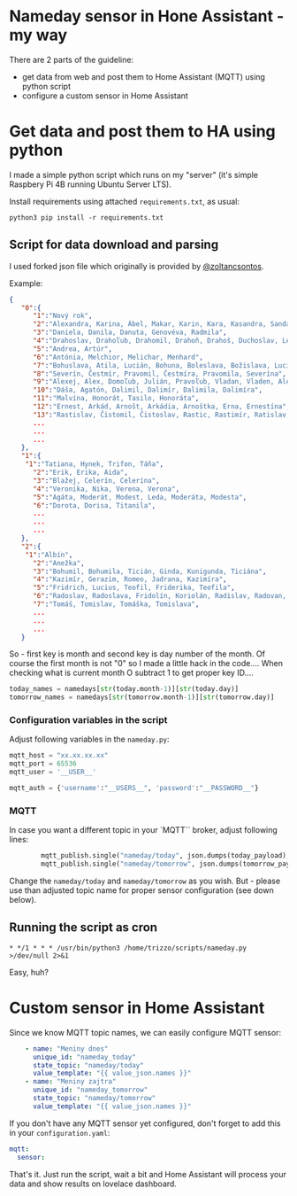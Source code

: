 # Nameday sensor in Hone Assistant - my way

There are 2 parts of the guideline:
- get data from web and post them to Home Assistant (MQTT) using python script
- configure a custom sensor in Home Assistant

# Get data and post them to HA using python

I made a simple python script which runs on my "server" (it's simple Raspbery Pi 4B running Ubuntu Server LTS). 

Install requirements using attached `requirements.txt`, as usual:

```shell
python3 pip install -r requirements.txt
```

## Script for data download and parsing

I used forked json file which originally is provided by [@zoltancsontos](https://github.com/zoltancsontos). 

Example:

```json
{
   "0":{
      "1":"Nový rok",
      "2":"Alexandra, Karina, Ábel, Makar, Karin, Kara, Kasandra, Sanda, Sandra, Saša, Senda",
      "3":"Daniela, Danila, Danuta, Genovéva, Radmila",
      "4":"Drahoslav, Drahoľub, Drahomil, Drahoň, Drahoš, Duchoslav, León, Títus, Drahoľuba, Drahomila, Duchoslava, Leóna, Leónia",
      "5":"Andrea, Artúr",
      "6":"Antónia, Melchior, Melichar, Menhard",
      "7":"Bohuslava, Atila, Lucián, Bohuna, Boleslava, Božislava, Luciána",
      "8":"Severín, Čestmír, Pravomil, Čestmíra, Pravomila, Severína",
      "9":"Alexej, Alex, Domoľub, Julián, Pravoľub, Vladan, Vladen, Alexia, Pravoľuba, Vladana, Vladena",
      "10":"Dáša, Agatón, Dalimil, Dalimír, Dalimila, Dalimíra",
      "11":"Malvína, Honorát, Tasilo, Honoráta",
      "12":"Ernest, Arkád, Arnošt, Arkádia, Arnoštka, Erna, Ernestína",
      "13":"Rastislav, Čistomil, Čistoslav, Rastic, Rastimír, Ratislav, Vidor, Čistomila, Čistoslava, Rastislava, Ratislava",
      ...
      ...
      ...
   },
   "1":{
    "1":"Tatiana, Hynek, Trifon, Táňa",
      "2":"Erik, Erika, Aida",
      "3":"Blažej, Celerín, Celerína",
      "4":"Veronika, Nika, Verena, Verona",
      "5":"Agáta, Moderát, Modest, Leda, Moderáta, Modesta",
      "6":"Dorota, Dorisa, Titanila",
      ...
      ...
      ...
   },
   "2":{
    "1":"Albín",
      "2":"Anežka",
      "3":"Bohumil, Bohumila, Ticián, Ginda, Kunigunda, Ticiána",
      "4":"Kazimír, Gerazim, Romeo, Jadrana, Kazimíra",
      "5":"Fridrich, Lucius, Teofil, Friderika, Teofila",
      "6":"Radoslav, Radoslava, Fridolín, Koriolán, Radislav, Radovan, Felícia, Fridolína, Radislava",
      "7":"Tomáš, Tomislav, Tomáška, Tomislava",
      ...
      ...
      ...
   }
```

So - first key is month and second key is day number of the month. Of course the first month is not "0" so I made a little hack in the code.... When checking what is current month O subtract 1 to get proper key ID....

```python
today_names = namedays[str(today.month-1)][str(today.day)]
tomorrow_names = namedays[str(tomorrow.month-1)][str(tomorrow.day)]
```

### Configuration variables in the script

Adjust following variables in the `nameday.py`:

```python
mqtt_host = "xx.xx.xx.xx"
mqtt_port = 65536
mqtt_user = '__USER__'

mqtt_auth = {'username':"__USERS__", 'password':"__PASSWORD__"}
```
### MQTT

In case you want a different topic in your `MQTT`` broker, adjust following lines:

```python
        mqtt_publish.single("nameday/today", json.dumps(today_payload), hostname=mqtt_host, port=mqtt_port, auth=mqtt_auth)
        mqtt_publish.single("nameday/tomorrow", json.dumps(tomorrow_payload), hostname=mqtt_host, port=mqtt_port, auth=mqtt_auth)
```

Change the `nameday/today` and `nameday/tomorrow` as you wish. But - please use than adjusted topic name for proper sensor configuration (see down below).

## Running the script as cron

```shell
* */1 * * * /usr/bin/python3 /home/trizzo/scripts/nameday.py >/dev/null 2>&1
```

Easy, huh?

# Custom sensor in Home Assistant

Since we know MQTT topic names, we can easily configure MQTT sensor:

```yaml
    - name: "Meniny dnes"
      unique_id: "nameday_today"
      state_topic: "nameday/today"
      value_template: "{{ value_json.names }}"
    - name: "Meniny zajtra"
      unique_id: "nameday_tomorrow"
      state_topic: "nameday/tomorrow"
      value_template: "{{ value_json.names }}"
```

If you don't have any MQTT sensor yet configured, don't forget to add this in your `configuration.yaml`:

```yaml
mqtt:
  sensor:
```

That's it. Just run the script, wait a bit and Home Assistant will process your data and show results on lovelace dashboard.
